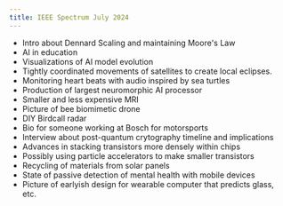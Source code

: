 ```yaml
---
title: IEEE Spectrum July 2024
---
```


- Intro about Dennard Scaling and maintaining Moore's Law
- AI in education
- Visualizations of AI model evolution
- Tightly coordinated movements of satellites to create local eclipses.
- Monitoring heart beats with audio inspired by sea turtles
- Production of largest neuromorphic AI processor
- Smaller and less expensive MRI
- Picture of bee biomimetic drone
- DIY Birdcall radar
- Bio for someone working at Bosch for motorsports
- Interview about post-quantum crytography timeline and implications
- Advances in stacking transistors more densely within chips
- Possibly using particle accelerators to make smaller transistors
- Recycling of materials from solar panels
- State of passive detection of mental health with mobile devices
- Picture of earlyish design for wearable computer that predicts glass, etc.
